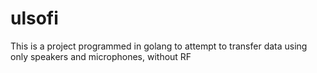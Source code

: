 # ulsofi
This is a project programmed in golang to attempt to transfer data using only speakers and microphones, without RF
